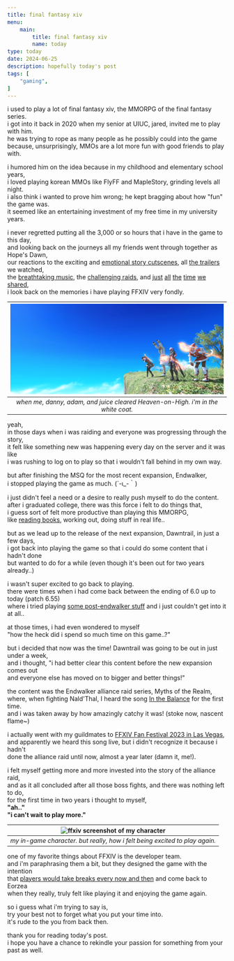 ```yaml
---
title: final fantasy xiv
menu:
    main:
        title: final fantasy xiv
        name: today
type: today
date: 2024-06-25
description: hopefully today's post
tags: [
    "gaming",
]
---
```


i used to play a lot of final fantasy xiv, the MMORPG of the final fantasy series.\
i got into it back in 2020 when my senior at UIUC, jared, invited me to play with him.\
he was trying to rope as many people as he possibly could into the game\
because, unsurprisingly, MMOs are a lot more fun with good friends to play with.

i humored him on the idea because in my childhood and elementary school years,\
i loved playing korean MMOs like FlyFF and MapleStory, grinding levels all night.\
i also think i wanted to prove him wrong; he kept bragging about how "fun" the game was.\
it seemed like an entertaining investment of my free time in my university years.

i never regretted putting all the 3,000 or so hours that i have in the game to this day,\
and looking back on the journeys all my friends went through together as Hope's Dawn,\
our reactions to the exciting and [emotional story cutscenes](https://ffxiv.consolegameswiki.com/wiki/The_Parting_Glass), all [the trailers](https://www.youtube.com/watch?v=4phUCJlomPo) we watched,\
the [breathtaking music](https://www.youtube.com/watch?v=BFGw1RI0Kts), the [challenging raids](https://ffxiv.consolegameswiki.com/wiki/Eden%27s_Promise_(Savage)), and [just](/images/me-n-rink.png) [all](/images/first-raid.png) [the](/images/e9s.png) [time](/images/e10s.png) [we](/images/e11s.png) [shared](/images/e12s-clear.png),\
i look back on the memories i have playing FFXIV very fondly.

| ![ffxiv screenshot of a dungeon](/images/hoh.png) | 
|:--:| 
| *when me, danny, adam, and juice cleared Heaven-on-High. i'm in the white coat.* |

yeah,\
in those days when i was raiding and everyone was progressing through the story,\
it felt like something new was happening every day on the server and it was like\
i was rushing to log on to play so that i wouldn't fall behind in my own way.

but after finishing the MSQ for the most recent expansion, Endwalker,\
i stopped playing the game as much. (´-ι_-｀)

i just didn't feel a need or a desire to really push myself to do the content.\
after i graduated college, there was this force i felt to do things that,\
i guess sort of felt more productive than playing this MMORPG,\
like [reading books](https://www.amazon.com/Atomic-Habits-Proven-Build-Break/dp/0735211299), working out, doing stuff in real life..

but as we lead up to the release of the next expansion, Dawntrail, in just a few days,\
i got back into playing the game so that i could do some content that i hadn't done\
but wanted to do for a while (even though it's been out for two years already..)

i wasn't super excited to go back to playing.\
there were times when i had come back between the ending of 6.0 up to today (patch 6.55)\
where i tried playing [some post-endwalker stuff](https://ffxiv.consolegameswiki.com/wiki/Pand%C3%A6monium) and i just couldn't get into it at all..

at those times, i had even wondered to myself\
"how the heck did i spend so much time on this game..?"

but i decided that now was the time! Dawntrail was going to be out in just under a week,\
and i thought, "i had better clear this content before the new expansion comes out\
and everyone else has moved on to bigger and better things!"

the content was the Endwalker alliance raid series, Myths of the Realm,\
where, when fighting Nald'Thal, I heard the song [In the Balance](https://www.youtube.com/watch?v=nih4x5hv89Q) for the first time.\
and i was taken away by how amazingly catchy it was! (stoke now, nascent flame~)

i actually went with my guildmates to [FFXIV Fan Festival 2023 in Las Vegas](https://youtu.be/nXHlSHMLAVI),\
and apparently we heard this song live, but i didn't recognize it because i hadn't\
done the alliance raid until now, almost a year later (damn it, me!).

i felt myself getting more and more invested into the story of the alliance raid,\
and as it all concluded after all those boss fights, and there was nothing left to do,\
for the first time in two years i thought to myself,\
**"ah.."**\
**"i can't wait to play more."**

| ![ffxiv screenshot of my character](/images/wow.png) | 
|:--:| 
| *my in-game character. but really, how i felt being excited to play again.* |

one of my favorite things about FFXIV is the developer team.\
and i'm paraphrasing them a bit, but they designed the game with the intention\
that [players would take breaks every now and then](https://old.reddit.com/r/ffxiv/comments/517ql0/a_player_asks_on_how_to_maintain_motivation_and/) and come back to Eorzea\
when they really, truly felt like playing it and enjoying the game again.

so i guess what i'm trying to say is,\
try your best not to forget what you put your time into.\
it's rude to the you from back then.

thank you for reading today's post.\
i hope you have a chance to rekindle your passion for something from your past as well.





